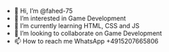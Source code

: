 - 👋 Hi, I’m @fahed-75
- 👀 I’m interested in Game Development
- 🌱 I’m currently learning HTML, CSS and JS
- 💞️ I’m looking to collaborate on Game Development
- 📫 How to reach me WhatsApp +4915207665806

<!---
fahed-75/fahed-75 is a ✨ special ✨ repository because its `README.md` (this file) appears on your GitHub profile.
You can click the Preview link to take a look at your changes.
--->
